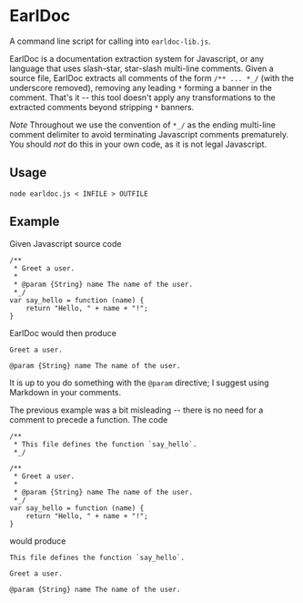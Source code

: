 
# EarlDoc

A command line script for calling into `earldoc-lib.js`.

EarlDoc is a documentation extraction system for Javascript, or any
language that uses slash-star, star-slash multi-line
comments. Given a source file, EarlDoc extracts all comments of the
form `/** ... *_/` (with the underscore removed), removing any
leading `*` forming a banner in the comment. That's it -- this tool
doesn't apply any transformations to the extracted comments beyond
stripping `*` banners.

*Note* Throughout we use the convention of `*_/` as the ending
multi-line comment delimiter to avoid terminating Javascript
comments prematurely. You should _not_ do this in your own code, as
it is not legal Javascript.

## Usage

    node earldoc.js < INFILE > OUTFILE

## Example

Given Javascript source code

    /**
     * Greet a user.
     *
     * @param {String} name The name of the user.
     *_/
    var say_hello = function (name) {
        return "Hello, " + name + "!";
    }
    
EarlDoc would then produce

    Greet a user.
    
    @param {String} name The name of the user.
    
It is up to you do something with the `@param` directive; I suggest
using Markdown in your comments.

The previous example was a bit misleading -- there is no need for a
comment to precede a function. The code

    /**
     * This file defines the function `say_hello`.
     *_/

    /**
     * Greet a user.
     *
     * @param {String} name The name of the user.
     *_/
    var say_hello = function (name) {
        return "Hello, " + name + "!";
    }

would produce

    This file defines the function `say_hello`.

    Greet a user.
    
    @param {String} name The name of the user.
 